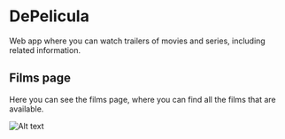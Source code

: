 # DePelicula
Web app where you can watch trailers of movies and series, including related information.

## Films page
Here you can see the films page, where you can find all the films that are available.

![Alt text](https://drive.google.com/file/d/1K6rnfAqGYdau5dKgsEyhb-wTHbLrOnGB/view?usp=sharing)
